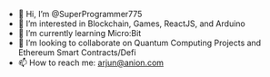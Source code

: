 - 👋 Hi, I’m @SuperProgrammer775
- 👀 I’m interested in Blockchain, Games, ReactJS, and Arduino
- 🌱 I’m currently learning Micro:Bit
- 💞️ I’m looking to collaborate on Quantum Computing Projects and Ethereum Smart Contracts/Defi
- 📫 How to reach me: arjun@anion.com

<!---
SuperProgrammer775/SuperProgrammer775 is a ✨ special ✨ repository because its `README.md` (this file) appears on your GitHub profile.
You can click the Preview link to take a look at your changes.
--->
